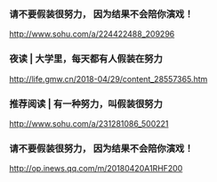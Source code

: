 ### 请不要假装很努力， 因为结果不会陪你演戏！
http://www.sohu.com/a/224422488_209296
### 夜读 | 大学里，每天都有人假装在努力
http://life.gmw.cn/2018-04/29/content_28557365.htm
### 推荐阅读 | 有一种努力，叫假装很努力
http://www.sohu.com/a/231281086_500221
### 请不要假装很努力， 因为结果不会陪你演戏！
http://op.inews.qq.com/m/20180420A1RHF200